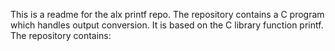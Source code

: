 This is a readme for the alx printf repo.
The repository contains a C program which handles output conversion. It is based on the C library function printf.
The repository contains:

